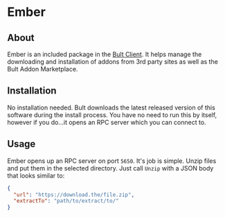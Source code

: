 # Ember
## About
Ember is an included package in the [Bult Client](https://github.com/BultApp/Client). It helps manage the downloading and installation of addons from 3rd party sites as well as the Bult Addon Marketplace.

## Installation
No installation needed. Bult downloads the latest released version of this software during the install process. You have no need to run this by itself, however if you do...it opens an RPC server which you can connect to.

## Usage
Ember opens up an RPC server on port `5650`. It's job is simple. Unzip files and put them in the selected directory. Just call `Unzip` with a JSON body that looks similar to:
```json
{
  "url": "https://download.the/file.zip",
  "extractTo": "path/to/extract/to/"
}
```
